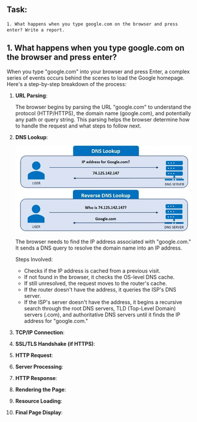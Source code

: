 ## Task:
```
1. What happens when you type google.com on the browser and press enter? Write a report.
```
## 1. What happens when you type google.com on the browser and press enter?
When you type "google.com" into your browser and press Enter, a complex series of events occurs behind the scenes to load the Google homepage. Here's a step-by-step breakdown of the process:
1. **URL Parsing**:

    The browser begins by parsing the URL "google.com" to understand the protocol (HTTP/HTTPS), the domain name (google.com), and potentially any path or query string. This parsing helps the browser determine how to handle the request and what steps to follow next.

2. **DNS Lookup**:

    <img src="dns.png">

    The browser needs to find the IP address associated with "google.com." It sends a DNS query to resolve the domain name into an IP address.

    Steps Involved:
   
    - Checks if the IP address is cached from a previous visit.
    - If not found in the browser, it checks the OS-level DNS cache.
    - If still unresolved, the request moves to the router's cache.
    - If the router doesn't have the address, it queries the ISP's DNS server.
    - If the ISP's server doesn't have the address, it begins a recursive search through the root DNS servers, TLD (Top-Level Domain) servers (.com), and authoritative DNS servers until it finds the IP address for "google.com."

4. **TCP/IP Connection**:

5. **SSL/TLS Handshake (if HTTPS)**:

6. **HTTP Request**:

7. **Server Processing**:

8. **HTTP Response**:

9. **Rendering the Page**:

10. **Resource Loading**:

11. **Final Page Display**:
